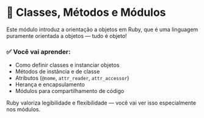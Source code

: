 # 🧠 Classes, Métodos e Módulos

Este módulo introduz a orientação a objetos em Ruby, que é uma linguagem puramente orientada a objetos — tudo é objeto!

### ✅ Você vai aprender:
- Como definir classes e instanciar objetos
- Métodos de instância e de classe
- Atributos (`@nome`, `attr_reader`, `attr_accessor`)
- Herança e encapsulamento
- Módulos para compartilhamento de código

Ruby valoriza legibilidade e flexibilidade — você vai ver isso especialmente nos módulos.

